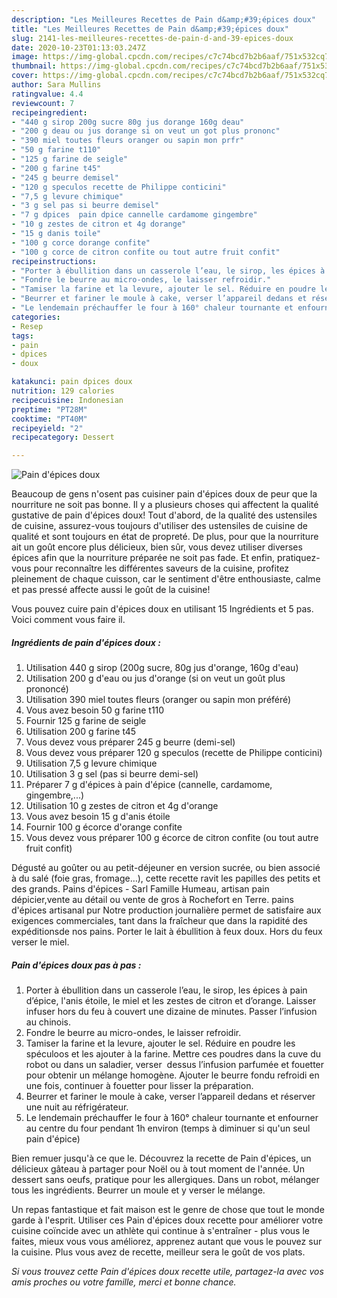 ```yaml
---
description: "Les Meilleures Recettes de Pain d&amp;#39;épices doux"
title: "Les Meilleures Recettes de Pain d&amp;#39;épices doux"
slug: 2141-les-meilleures-recettes-de-pain-d-and-39-epices-doux
date: 2020-10-23T01:13:03.247Z
image: https://img-global.cpcdn.com/recipes/c7c74bcd7b2b6aaf/751x532cq70/pain-depices-doux-photo-principale-de-la-recette.jpg
thumbnail: https://img-global.cpcdn.com/recipes/c7c74bcd7b2b6aaf/751x532cq70/pain-depices-doux-photo-principale-de-la-recette.jpg
cover: https://img-global.cpcdn.com/recipes/c7c74bcd7b2b6aaf/751x532cq70/pain-depices-doux-photo-principale-de-la-recette.jpg
author: Sara Mullins
ratingvalue: 4.4
reviewcount: 7
recipeingredient:
- "440 g sirop 200g sucre 80g jus dorange 160g deau"
- "200 g deau ou jus dorange si on veut un got plus prononc"
- "390 miel toutes fleurs oranger ou sapin mon prfr"
- "50 g farine t110"
- "125 g farine de seigle"
- "200 g farine t45"
- "245 g beurre demisel"
- "120 g speculos recette de Philippe conticini"
- "7,5 g levure chimique"
- "3 g sel pas si beurre demisel"
- "7 g dpices  pain dpice cannelle cardamome gingembre"
- "10 g zestes de citron et 4g dorange"
- "15 g danis toile"
- "100 g corce dorange confite"
- "100 g corce de citron confite ou tout autre fruit confit"
recipeinstructions:
- "Porter à ébullition dans un casserole l’eau, le sirop, les épices à pain d’épice, l&#39;anis étoile, le miel et les zestes de citron et d’orange. Laisser infuser hors du feu à couvert une dizaine de minutes. Passer l’infusion au chinois."
- "Fondre le beurre au micro-ondes, le laisser refroidir."
- "Tamiser la farine et la levure, ajouter le sel. Réduire en poudre les spéculoos et les ajouter à la farine. Mettre ces poudres dans la cuve du robot ou dans un saladier, verser  dessus l’infusion parfumée et fouetter pour obtenir un mélange homogène. Ajouter le beurre fondu refroidi en une fois, continuer à fouetter pour lisser la préparation."
- "Beurrer et fariner le moule à cake, verser l’appareil dedans et réserver une nuit au réfrigérateur."
- "Le lendemain préchauffer le four à 160° chaleur tournante et enfourner au centre du four pendant 1h environ (temps à diminuer si qu&#39;un seul pain d&#39;épice)"
categories:
- Resep
tags:
- pain
- dpices
- doux

katakunci: pain dpices doux 
nutrition: 129 calories
recipecuisine: Indonesian
preptime: "PT28M"
cooktime: "PT40M"
recipeyield: "2"
recipecategory: Dessert

---
```



![Pain d&#39;épices doux](https://img-global.cpcdn.com/recipes/c7c74bcd7b2b6aaf/751x532cq70/pain-depices-doux-photo-principale-de-la-recette.jpg)

Beaucoup de gens n'osent pas cuisiner pain d&#39;épices doux de peur que la nourriture ne soit pas bonne. Il y a plusieurs choses qui affectent la qualité gustative de pain d&#39;épices doux! Tout d'abord, de la qualité des ustensiles de cuisine, assurez-vous toujours d'utiliser des ustensiles de cuisine de qualité et sont toujours en état de propreté. De plus, pour que la nourriture ait un goût encore plus délicieux, bien sûr, vous devez utiliser diverses épices afin que la nourriture préparée ne soit pas fade. Et enfin, pratiquez-vous pour reconnaître les différentes saveurs de la cuisine, profitez pleinement de chaque cuisson, car le sentiment d'être enthousiaste, calme et pas pressé affecte aussi le goût de la cuisine!

<!--inarticleads1-->

Vous pouvez cuire pain d&#39;épices doux en utilisant 15 Ingrédients et 5 pas. Voici comment vous faire il.

##### Ingrédients de pain d&#39;épices doux :

1. Utilisation 440 g sirop (200g sucre, 80g jus d&#39;orange, 160g d&#39;eau)
1. Utilisation 200 g d&#39;eau ou jus d&#39;orange (si on veut un goût plus prononcé)
1. Utilisation 390 miel toutes fleurs (oranger ou sapin mon préféré)
1. Vous avez besoin 50 g farine t110
1. Fournir 125 g farine de seigle
1. Utilisation 200 g farine t45
1. Vous devez vous préparer 245 g beurre (demi-sel)
1. Vous devez vous préparer 120 g speculos (recette de Philippe conticini)
1. Utilisation 7,5 g levure chimique
1. Utilisation 3 g sel (pas si beurre demi-sel)
1. Préparer 7 g d&#39;épices à pain d&#39;épice (cannelle, cardamome, gingembre,...)
1. Utilisation 10 g zestes de citron et 4g d&#39;orange
1. Vous avez besoin 15 g d&#39;anis étoile
1. Fournir 100 g écorce d&#39;orange confite
1. Vous devez vous préparer 100 g écorce de citron confite (ou tout autre fruit confit)


Dégusté au goûter ou au petit-déjeuner en version sucrée, ou bien associé à du salé (foie gras, fromage…), cette recette ravit les papilles des petits et des grands. Pains d&#39;épices - Sarl Famille Humeau, artisan pain dépicier,vente au détail ou vente de gros à Rochefort en Terre. pains d&#39;épices artisanal pur Notre production journalière permet de satisfaire aux exigences commerciales, tant dans la fraîcheur que dans la rapidité des expéditionsde nos pains. Porter le lait à ébullition à feux doux. Hors du feux verser le miel. 

<!--inarticleads2-->

##### Pain d&#39;épices doux pas à pas :

1. Porter à ébullition dans un casserole l’eau, le sirop, les épices à pain d’épice, l&#39;anis étoile, le miel et les zestes de citron et d’orange. Laisser infuser hors du feu à couvert une dizaine de minutes. Passer l’infusion au chinois.
1. Fondre le beurre au micro-ondes, le laisser refroidir.
1. Tamiser la farine et la levure, ajouter le sel. Réduire en poudre les spéculoos et les ajouter à la farine. Mettre ces poudres dans la cuve du robot ou dans un saladier, verser  dessus l’infusion parfumée et fouetter pour obtenir un mélange homogène. Ajouter le beurre fondu refroidi en une fois, continuer à fouetter pour lisser la préparation.
1. Beurrer et fariner le moule à cake, verser l’appareil dedans et réserver une nuit au réfrigérateur.
1. Le lendemain préchauffer le four à 160° chaleur tournante et enfourner au centre du four pendant 1h environ (temps à diminuer si qu&#39;un seul pain d&#39;épice)


Bien remuer jusqu&#39;à ce que le. Découvrez la recette de Pain d&#39;épices, un délicieux gâteau à partager pour Noël ou à tout moment de l&#39;année. Un dessert sans oeufs, pratique pour les allergiques. Dans un robot, mélanger tous les ingrédients. Beurrer un moule et y verser le mélange. 

<!--inarticleads1-->

<p>
Un repas fantastique et fait maison est le genre de chose que tout le monde garde à l'esprit. Utiliser ces Pain d&#39;épices doux recette pour améliorer votre cuisine coïncide avec un athlète qui continue à s'entraîner - plus vous le faites, mieux vous vous améliorez, apprenez autant que vous le pouvez sur la cuisine. Plus vous avez de recette, meilleur sera le goût de vos plats.
</p>

<p>
<i>Si vous trouvez cette Pain d&#39;épices doux recette utile, partagez-la avec vos amis proches ou votre famille, merci et bonne chance.</i>
</p>
